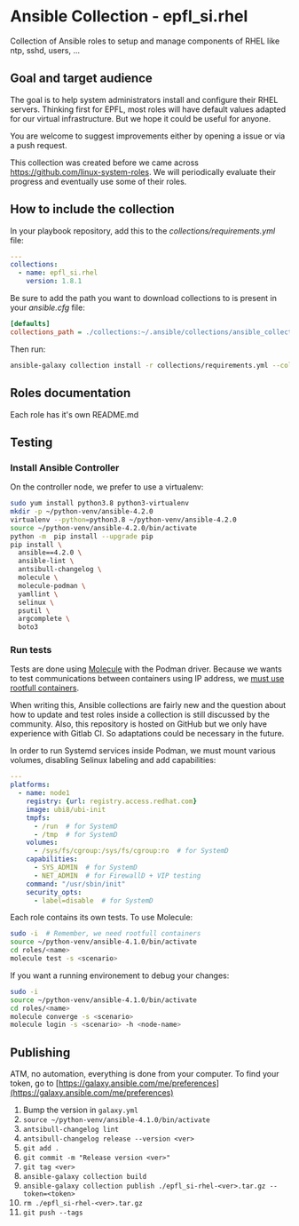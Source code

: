 # Ansible Collection - epfl_si.rhel

Collection of Ansible roles to setup and manage components of RHEL like ntp, sshd, users, ...


## Goal and target audience

The goal is to help system administrators install and configure their RHEL servers. Thinking first for EPFL, most roles will have default values adapted for our virtual infrastructure. But we hope it could be useful for anyone.

You are welcome to suggest improvements either by opening a issue or via a push request.

This collection was created before we came across https://github.com/linux-system-roles. We will periodically evaluate their progress and eventually use some of their roles.


## How to include the collection

In your playbook repository, add this to the *collections/requirements.yml* file:

```yaml
---
collections:
  - name: epfl_si.rhel
    version: 1.8.1
```

Be sure to add the path you want to download collections to is present in your *ansible.cfg* file:

```ini
[defaults]
collections_path = ./collections:~/.ansible/collections/ansible_collections
```

Then run:

```bash
ansible-galaxy collection install -r collections/requirements.yml --collections-path ./collections
```

## Roles documentation

Each role has it's own README.md


## Testing

### Install Ansible Controller

On the controller node, we prefer to use a virtualenv:

```bash
sudo yum install python3.8 python3-virtualenv
mkdir -p ~/python-venv/ansible-4.2.0
virtualenv --python=python3.8 ~/python-venv/ansible-4.2.0
source ~/python-venv/ansible-4.2.0/bin/activate
python -m  pip install --upgrade pip
pip install \
  ansible==4.2.0 \
  ansible-lint \
  antsibull-changelog \
  molecule \
  molecule-podman \
  yamllint \
  selinux \
  psutil \
  argcomplete \
  boto3
```


### Run tests

Tests are done using [Molecule](https://molecule.readthedocs.io) with the Podman driver. Because we wants to test communications between containers using IP address, we [must use rootfull containers](https://www.redhat.com/sysadmin/container-networking-podman).

When writing this, Ansible collections are fairly new and the question about how to update and test roles inside a collection is still discussed by the community. Also, this repository is hosted on GitHub but we only have experience with Gitlab CI. So adaptations could be necessary in the future.

In order to run Systemd services inside Podman, we must mount various volumes, disabling Selinux labeling and add capabilities:

```yaml
---
platforms:
  - name: node1
    registry: {url: registry.access.redhat.com}
    image: ubi8/ubi-init
    tmpfs:
      - /run  # for SystemD
      - /tmp  # for SystemD
    volumes:
      - /sys/fs/cgroup:/sys/fs/cgroup:ro  # for SystemD
    capabilities:
      - SYS_ADMIN  # for SystemD
      - NET_ADMIN  # for FirewallD + VIP testing
    command: "/usr/sbin/init"
    security_opts:
      - label=disable  # for SystemD
```

Each role contains its own tests. To use Molecule:

```bash
sudo -i  # Remember, we need rootfull containers
source ~/python-venv/ansible-4.1.0/bin/activate
cd roles/<name>
molecule test -s <scenario>
```

If you want a running environement to debug your changes:

```bash
sudo -i
source ~/python-venv/ansible-4.1.0/bin/activate
cd roles/<name>
molecule converge -s <scenario>
molecule login -s <scenario> -h <node-name>
```

## Publishing

ATM, no automation, everything is done from your computer. To find your token, go to [https://galaxy.ansible.com/me/preferences](https://galaxy.ansible.com/me/preferences)

1. Bump the version in `galaxy.yml`
1. `source ~/python-venv/ansible-4.1.0/bin/activate`
1. `antsibull-changelog lint`
1. `antsibull-changelog release --version <ver>`
1. `git add .`
1. `git commit -m "Release version <ver>"`
1. `git tag <ver>`
1. `ansible-galaxy collection build`
1. `ansible-galaxy collection publish ./epfl_si-rhel-<ver>.tar.gz --token=<token>`
1. `rm ./epfl_si-rhel-<ver>.tar.gz`
1. `git push --tags`
